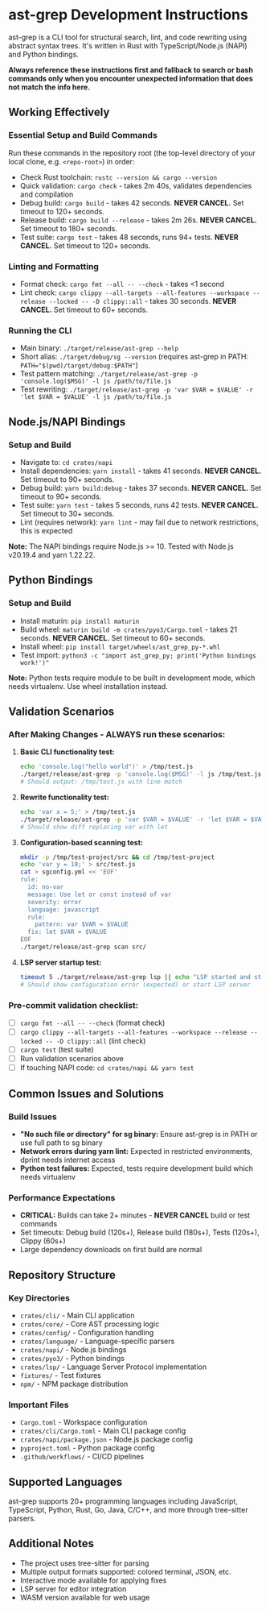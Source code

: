 # ast-grep Development Instructions

ast-grep is a CLI tool for structural search, lint, and code rewriting using abstract syntax trees. It's written in Rust with TypeScript/Node.js (NAPI) and Python bindings.

**Always reference these instructions first and fallback to search or bash commands only when you encounter unexpected information that does not match the info here.**

## Working Effectively

### Essential Setup and Build Commands
Run these commands in the repository root (the top-level directory of your local clone, e.g. `<repo-root>`) in order:

- Check Rust toolchain: `rustc --version && cargo --version`
- Quick validation: `cargo check` - takes 2m 40s, validates dependencies and compilation
- Debug build: `cargo build` - takes 42 seconds. **NEVER CANCEL.** Set timeout to 120+ seconds.
- Release build: `cargo build --release` - takes 2m 26s. **NEVER CANCEL.** Set timeout to 180+ seconds.
- Test suite: `cargo test` - takes 48 seconds, runs 94+ tests. **NEVER CANCEL.** Set timeout to 120+ seconds.

### Linting and Formatting
- Format check: `cargo fmt --all -- --check` - takes <1 second
- Lint check: `cargo clippy --all-targets --all-features --workspace --release --locked -- -D clippy::all` - takes 30 seconds. **NEVER CANCEL.** Set timeout to 60+ seconds.

### Running the CLI
- Main binary: `./target/release/ast-grep --help`
- Short alias: `./target/debug/sg --version` (requires ast-grep in PATH: `PATH="$(pwd)/target/debug:$PATH"`)
- Test pattern matching: `./target/release/ast-grep -p 'console.log($MSG)' -l js /path/to/file.js`
- Test rewriting: `./target/release/ast-grep -p 'var $VAR = $VALUE' -r 'let $VAR = $VALUE' -l js /path/to/file.js`

## Node.js/NAPI Bindings

### Setup and Build
- Navigate to: `cd crates/napi`
- Install dependencies: `yarn install` - takes 41 seconds. **NEVER CANCEL.** Set timeout to 90+ seconds.
- Debug build: `yarn build:debug` - takes 37 seconds. **NEVER CANCEL.** Set timeout to 90+ seconds.
- Test suite: `yarn test` - takes 5 seconds, runs 42 tests. **NEVER CANCEL.** Set timeout to 30+ seconds.
- Lint (requires network): `yarn lint` - may fail due to network restrictions, this is expected

**Note:** The NAPI bindings require Node.js >= 10. Tested with Node.js v20.19.4 and yarn 1.22.22.

## Python Bindings

### Setup and Build
- Install maturin: `pip install maturin`
- Build wheel: `maturin build -m crates/pyo3/Cargo.toml` - takes 21 seconds. **NEVER CANCEL.** Set timeout to 60+ seconds.
- Install wheel: `pip install target/wheels/ast_grep_py-*.whl`
- Test import: `python3 -c "import ast_grep_py; print('Python bindings work!')"`

**Note:** Python tests require module to be built in development mode, which needs virtualenv. Use wheel installation instead.

## Validation Scenarios

### After Making Changes - ALWAYS run these scenarios:
1. **Basic CLI functionality test:**
   ```bash
   echo 'console.log("hello world")' > /tmp/test.js
   ./target/release/ast-grep -p 'console.log($MSG)' -l js /tmp/test.js
   # Should output: /tmp/test.js with line match
   ```

2. **Rewrite functionality test:**
   ```bash
   echo 'var x = 5;' > /tmp/test.js
   ./target/release/ast-grep -p 'var $VAR = $VALUE' -r 'let $VAR = $VALUE' -l js /tmp/test.js
   # Should show diff replacing var with let
   ```

3. **Configuration-based scanning test:**
   ```bash
   mkdir -p /tmp/test-project/src && cd /tmp/test-project
   echo 'var y = 10;' > src/test.js
   cat > sgconfig.yml << 'EOF'
   rule:
     id: no-var
     message: Use let or const instead of var
     severity: error
     language: javascript
     rule:
       pattern: var $VAR = $VALUE
     fix: let $VAR = $VALUE
   EOF
   ./target/release/ast-grep scan src/
   ```

4. **LSP server startup test:**
   ```bash
   timeout 5 ./target/release/ast-grep lsp || echo "LSP started and stopped as expected"
   # Should show configuration error (expected) or start LSP server
   ```

### Pre-commit validation checklist:
- [ ] `cargo fmt --all -- --check` (format check)
- [ ] `cargo clippy --all-targets --all-features --workspace --release --locked -- -D clippy::all` (lint check)
- [ ] `cargo test` (test suite)
- [ ] Run validation scenarios above
- [ ] If touching NAPI code: `cd crates/napi && yarn test`

## Common Issues and Solutions

### Build Issues
- **"No such file or directory" for sg binary:** Ensure ast-grep is in PATH or use full path to sg binary
- **Network errors during yarn lint:** Expected in restricted environments, dprint needs internet access
- **Python test failures:** Expected, tests require development build which needs virtualenv

### Performance Expectations
- **CRITICAL:** Builds can take 2+ minutes - **NEVER CANCEL** build or test commands
- Set timeouts: Debug build (120s+), Release build (180s+), Tests (120s+), Clippy (60s+)
- Large dependency downloads on first build are normal

## Repository Structure

### Key Directories
- `crates/cli/` - Main CLI application
- `crates/core/` - Core AST processing logic
- `crates/config/` - Configuration handling
- `crates/language/` - Language-specific parsers
- `crates/napi/` - Node.js bindings
- `crates/pyo3/` - Python bindings
- `crates/lsp/` - Language Server Protocol implementation
- `fixtures/` - Test fixtures
- `npm/` - NPM package distribution

### Important Files
- `Cargo.toml` - Workspace configuration
- `crates/cli/Cargo.toml` - Main CLI package config
- `crates/napi/package.json` - Node.js package config
- `pyproject.toml` - Python package config
- `.github/workflows/` - CI/CD pipelines

## Supported Languages
ast-grep supports 20+ programming languages including JavaScript, TypeScript, Python, Rust, Go, Java, C/C++, and more through tree-sitter parsers.

## Additional Notes
- The project uses tree-sitter for parsing
- Multiple output formats supported: colored terminal, JSON, etc.
- Interactive mode available for applying fixes
- LSP server for editor integration
- WASM version available for web usage
